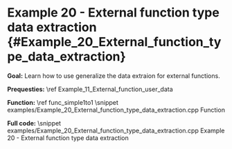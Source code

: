 Example 20 - External function type data extraction {#Example_20_External_function_type_data_extraction}
=======

**Goal:** Learn how to use generalize the data extraion for external functions.

**Prequesties:** \ref Example_11_External_function_user_data

**Function:** \ref func_simple1to1
\snippet examples/Example_20_External_function_type_data_extraction.cpp Function

**Full code:**
\snippet examples/Example_20_External_function_type_data_extraction.cpp Example 20 - External function type data extraction
